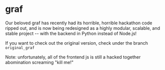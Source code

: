 graf
====
Our beloved graf has recently had its horrible, horrible hackathon code ripped out, and is now being redesigned as a highly modular, scalable, and stable project -- with the backend in Python instead of Node.js!

If you want to check out the original version, check under the branch `original_graf`

Note: unfortunately, all of the frontend js is still a hacked together abomination screaming "kill me!"
